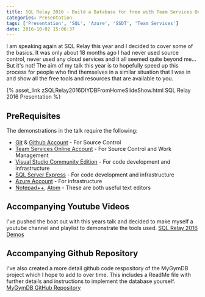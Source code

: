 ```yaml
---
title: SQL Relay 2016 - Build a Database for free with Team Services Online, SSDT and Azure
categories: Presentation
tags: ['Presentation', 'SQL', 'Azure', 'SSDT', 'Team Services']
date: 2016-10-02 15:06:37
---
```


I am speaking again at SQL Relay this year and I decided to cover some of the basics. It was only about 18 months ago I had never used source control, never used any cloud services and it all seemed quite beyond me... But it's not!
The aim of my talk this year is to hopefully speed up this process for people who find themselves in a similar situation that I was in and show all the free tools and resources that are available to you.

{% asset_link zSQLRelay2016DIYDBFromHomeSlideShow.html SQL Relay 2016 Presentation %}

## PreRequisites

The demonstrations in the talk require the following:

* [Git](https://git-scm.com/) & [Github Account](https://github.com/) - For Source Control
* [Team Services Online Account](https://www.visualstudio.com/team-services/) - For Source Control and Work Management
* [Visual Studio Community Edition](https://www.visualstudio.com/vs/community/) - For code development and infrastructure
* [SQL Server Express](https://www.microsoft.com/en-gb/download/details.aspx?id=52679) - For code development and infrastructure
* [Azure Account](https://azure.microsoft.com/en-gb/) - For infrastructure
* [Notepad++](https://notepad-plus-plus.org/download/v6.9.2.html), [Atom](https://atom.io/) - These are both useful text editors

## Accompanying Youtube Videos

I've pushed the boat out with this years talk and decided to make myself a youtube channel and playlist to demonstrate the tools used.
[SQL Relay 2016 Demos](https://www.youtube.com/playlist?list=PLA5YLvtN7pNPqa77xX-g0K5roN93BOAS2)

## Accompanying Github Repository

I've also created a more detail github code respository of the MyGymDB project which I hope to add to over time.
This includes a ReadMe file with further details and instructions to implement the database yourself.
[MyGymDB GitHub Repository](https://github.com/griff182uk/MyGymDB)

